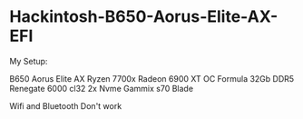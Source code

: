 # Hackintosh-B650-Aorus-Elite-AX-EFI

My Setup:

B650 Aorus Elite AX
Ryzen 7700x
Radeon 6900 XT OC Formula
32Gb DDR5 Renegate 6000 cl32
2x Nvme Gammix s70 Blade

Wifi and Bluetooth Don't work